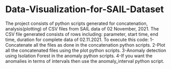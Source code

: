 # Data-Visualization-for-SAIL-Dataset

The project consists of python scripts generated for concatenation, analysis(plotting) of CSV files from SAIL data of 02 November, 2021. The CSV file generated consists of rows including: parameter, start time, end time,  duration for complete data of 02.11.2021.
 To execute this code:
 1- Concatenate all the files as done in the concatenation python scripts.
 2-Plot all the concatenated files using the plot python scripts.
 3-Anomaly detection using Isolation Forest in the anomaly python scripts.
 4-If you want the anomalies in terms of intervals then use the anomaly_interval python script.
